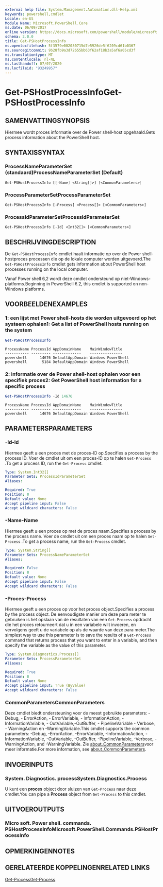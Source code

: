 ```yaml
---
external help file: System.Management.Automation.dll-Help.xml
keywords: powershell,cmdlet
Locale: en-US
Module Name: Microsoft.PowerShell.Core
ms.date: 06/09/2017
online version: https://docs.microsoft.com/powershell/module/microsoft.powershell.core/get-pshostprocessinfo?view=powershell-5.1&WT.mc_id=ps-gethelp
schema: 2.0.0
title: Get-PSHostProcessInfo
ms.openlocfilehash: 5f3579e002030715d7e5926de5f6209cd61b0367
ms.sourcegitcommit: 9b28fb9a3d72655bb63f62af18b3a5af6a05cd3f
ms.translationtype: MT
ms.contentlocale: nl-NL
ms.lasthandoff: 07/07/2020
ms.locfileid: "93249957"
---
```

# <span data-ttu-id="0f794-103">Get-PSHostProcessInfo</span><span class="sxs-lookup"><span data-stu-id="0f794-103">Get-PSHostProcessInfo</span></span>

## <span data-ttu-id="0f794-104">SAMENVATTING</span><span class="sxs-lookup"><span data-stu-id="0f794-104">SYNOPSIS</span></span>
<span data-ttu-id="0f794-105">Hiermee wordt proces informatie over de Power shell-host opgehaald.</span><span class="sxs-lookup"><span data-stu-id="0f794-105">Gets process information about the PowerShell host.</span></span>

## <span data-ttu-id="0f794-106">SYNTAXIS</span><span class="sxs-lookup"><span data-stu-id="0f794-106">SYNTAX</span></span>

### <span data-ttu-id="0f794-107">ProcessNameParameterSet (standaard)</span><span class="sxs-lookup"><span data-stu-id="0f794-107">ProcessNameParameterSet (Default)</span></span>

```
Get-PSHostProcessInfo [[-Name] <String[]>] [<CommonParameters>]
```

### <span data-ttu-id="0f794-108">ProcessParameterSet</span><span class="sxs-lookup"><span data-stu-id="0f794-108">ProcessParameterSet</span></span>

```
Get-PSHostProcessInfo [-Process] <Process[]> [<CommonParameters>]
```

### <span data-ttu-id="0f794-109">ProcessIdParameterSet</span><span class="sxs-lookup"><span data-stu-id="0f794-109">ProcessIdParameterSet</span></span>

```
Get-PSHostProcessInfo [-Id] <Int32[]> [<CommonParameters>]
```

## <span data-ttu-id="0f794-110">BESCHRIJVING</span><span class="sxs-lookup"><span data-stu-id="0f794-110">DESCRIPTION</span></span>

<span data-ttu-id="0f794-111">De `Get-PSHostProcessInfo` cmdlet haalt informatie op over de Power shell-hostproces processen die op de lokale computer worden uitgevoerd.</span><span class="sxs-lookup"><span data-stu-id="0f794-111">The `Get-PSHostProcessInfo` cmdlet gets information about PowerShell host processes running on the local computer.</span></span>

<span data-ttu-id="0f794-112">Vanaf Power shell 6,2 wordt deze cmdlet ondersteund op niet-Windows-platforms.</span><span class="sxs-lookup"><span data-stu-id="0f794-112">Beginning in PowerShell 6.2, this cmdlet is supported on non-Windows platforms.</span></span>

## <span data-ttu-id="0f794-113">VOORBEELDEN</span><span class="sxs-lookup"><span data-stu-id="0f794-113">EXAMPLES</span></span>

### <span data-ttu-id="0f794-114">1: een lijst met Power shell-hosts die worden uitgevoerd op het systeem ophalen</span><span class="sxs-lookup"><span data-stu-id="0f794-114">1: Get a list of PowerShell hosts running on the system</span></span>

```powershell
Get-PSHostProcessInfo
```

```Output
ProcessName ProcessId AppDomainName    MainWindowTitle
----------- --------- -------------    ---------------
powershell      14676 DefaultAppDomain Windows PowerShell
powershell       5184 DefaultAppDomain Windows PowerShell
```

### <span data-ttu-id="0f794-115">2: informatie over de Power shell-host ophalen voor een specifiek proces</span><span class="sxs-lookup"><span data-stu-id="0f794-115">2: Get PowerShell host information for a specific process</span></span>

```powershell
Get-PSHostProcessInfo -Id 14676
```

```Output
ProcessName ProcessId AppDomainName    MainWindowTitle
----------- --------- -------------    ---------------
powershell      14676 DefaultAppDomain Windows PowerShell
```

## <span data-ttu-id="0f794-116">PARAMETERS</span><span class="sxs-lookup"><span data-stu-id="0f794-116">PARAMETERS</span></span>

### <span data-ttu-id="0f794-117">-Id</span><span class="sxs-lookup"><span data-stu-id="0f794-117">-Id</span></span>

<span data-ttu-id="0f794-118">Hiermee geeft u een proces met de proces-ID op.</span><span class="sxs-lookup"><span data-stu-id="0f794-118">Specifies a process by the process ID.</span></span> <span data-ttu-id="0f794-119">Voer de cmdlet uit om een proces-ID op te halen `Get-Process` .</span><span class="sxs-lookup"><span data-stu-id="0f794-119">To get a process ID, run the `Get-Process` cmdlet.</span></span>

```yaml
Type: System.Int32[]
Parameter Sets: ProcessIdParameterSet
Aliases:

Required: True
Position: 0
Default value: None
Accept pipeline input: False
Accept wildcard characters: False
```

### <span data-ttu-id="0f794-120">-Name</span><span class="sxs-lookup"><span data-stu-id="0f794-120">-Name</span></span>

<span data-ttu-id="0f794-121">Hiermee geeft u een proces op met de proces naam.</span><span class="sxs-lookup"><span data-stu-id="0f794-121">Specifies a process by the process name.</span></span> <span data-ttu-id="0f794-122">Voer de cmdlet uit om een proces naam op te halen `Get-Process` .</span><span class="sxs-lookup"><span data-stu-id="0f794-122">To get a process name, run the `Get-Process` cmdlet.</span></span>

```yaml
Type: System.String[]
Parameter Sets: ProcessNameParameterSet
Aliases:

Required: False
Position: 0
Default value: None
Accept pipeline input: False
Accept wildcard characters: False
```

### <span data-ttu-id="0f794-123">-Proces</span><span class="sxs-lookup"><span data-stu-id="0f794-123">-Process</span></span>

<span data-ttu-id="0f794-124">Hiermee geeft u een proces op voor het proces object.</span><span class="sxs-lookup"><span data-stu-id="0f794-124">Specifies a process by the process object.</span></span> <span data-ttu-id="0f794-125">De eenvoudigste manier om deze para meter te gebruiken is het opslaan van de resultaten van een `Get-Process` opdracht die het proces retourneert dat u in een variabele wilt invoeren, en vervolgens geeft u de variabele op als de waarde van deze para meter.</span><span class="sxs-lookup"><span data-stu-id="0f794-125">The simplest way to use this parameter is to save the results of a `Get-Process` command that returns process that you want to enter in a variable, and then specify the variable as the value of this parameter.</span></span>

```yaml
Type: System.Diagnostics.Process[]
Parameter Sets: ProcessParameterSet
Aliases:

Required: True
Position: 0
Default value: None
Accept pipeline input: True (ByValue)
Accept wildcard characters: False
```

### <span data-ttu-id="0f794-126">CommonParameters</span><span class="sxs-lookup"><span data-stu-id="0f794-126">CommonParameters</span></span>

<span data-ttu-id="0f794-127">Deze cmdlet biedt ondersteuning voor de meest gebruikte parameters: -Debug, - ErrorAction, - ErrorVariable, - InformationAction, -InformationVariable, - OutVariable,-OutBuffer, - PipelineVariable - Verbose, - WarningAction en -WarningVariable.</span><span class="sxs-lookup"><span data-stu-id="0f794-127">This cmdlet supports the common parameters: -Debug, -ErrorAction, -ErrorVariable, -InformationAction, -InformationVariable, -OutVariable, -OutBuffer, -PipelineVariable, -Verbose, -WarningAction, and -WarningVariable.</span></span> <span data-ttu-id="0f794-128">Zie [about_CommonParameters](https://go.microsoft.com/fwlink/?LinkID=113216)voor meer informatie.</span><span class="sxs-lookup"><span data-stu-id="0f794-128">For more information, see [about_CommonParameters](https://go.microsoft.com/fwlink/?LinkID=113216).</span></span>

## <span data-ttu-id="0f794-129">INVOER</span><span class="sxs-lookup"><span data-stu-id="0f794-129">INPUTS</span></span>

### <span data-ttu-id="0f794-130">System. Diagnostics. process</span><span class="sxs-lookup"><span data-stu-id="0f794-130">System.Diagnostics.Process</span></span>

<span data-ttu-id="0f794-131">U kunt een **proces** object door sluizen van `Get-Process` naar deze cmdlet.</span><span class="sxs-lookup"><span data-stu-id="0f794-131">You can pipe a **Process** object from `Get-Process` to this cmdlet.</span></span>

## <span data-ttu-id="0f794-132">UITVOER</span><span class="sxs-lookup"><span data-stu-id="0f794-132">OUTPUTS</span></span>

### <span data-ttu-id="0f794-133">Micro soft. Power shell. commands. PSHostProcessInfo</span><span class="sxs-lookup"><span data-stu-id="0f794-133">Microsoft.PowerShell.Commands.PSHostProcessInfo</span></span>

## <span data-ttu-id="0f794-134">OPMERKINGEN</span><span class="sxs-lookup"><span data-stu-id="0f794-134">NOTES</span></span>

## <span data-ttu-id="0f794-135">GERELATEERDE KOPPELINGEN</span><span class="sxs-lookup"><span data-stu-id="0f794-135">RELATED LINKS</span></span>

[<span data-ttu-id="0f794-136">Get-Process</span><span class="sxs-lookup"><span data-stu-id="0f794-136">Get-Process</span></span>](../Microsoft.PowerShell.Management/get-process.md)
